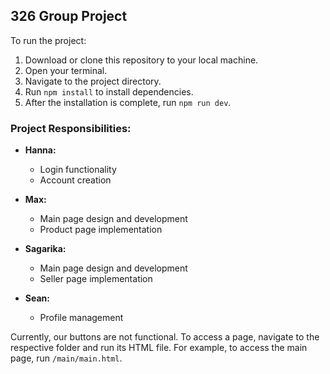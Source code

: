 ## 326 Group Project

To run the project:

1. Download or clone this repository to your local machine.
2. Open your terminal.
3. Navigate to the project directory.
4. Run `npm install` to install dependencies.
5. After the installation is complete, run `npm run dev`.

### Project Responsibilities:

- **Hanna:**
  - Login functionality
  - Account creation

- **Max:**
  - Main page design and development
  - Product page implementation

- **Sagarika:**
  - Main page design and development
  - Seller page implementation

- **Sean:**
  - Profile management
 
Currently, our buttons are not functional. To access a page, navigate to the respective folder and run its HTML file. For example, to access the main page, run `/main/main.html`.


